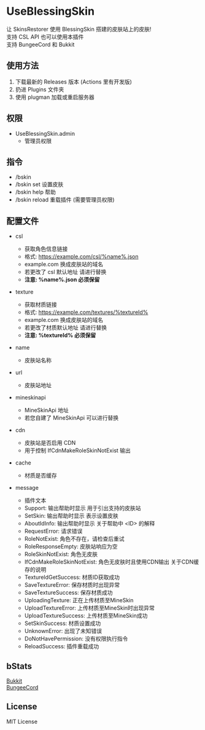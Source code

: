 # UseBlessingSkin
让 SkinsRestorer 使用 BlessingSkin 搭建的皮肤站上的皮肤!   
支持 CSL API 也可以使用本插件  
支持 BungeeCord 和 Bukkit

## 使用方法
 1. 下载最新的 Releases 版本 (Actions 里有开发版)
 2. 扔进 Plugins 文件夹
 3. 使用 plugman 加载或重启服务器

## 权限
 - UseBlessingSkin.admin
   - 管理员权限

## 指令
 - /bskin
 - /bskin set 设置皮肤
 - /bskin help 帮助
 - /bskin reload 重载插件 (需要管理员权限)

## 配置文件
 - csl
   - 获取角色信息链接
   - 格式: https://example.com/csl/%name%.json
   - example.com 换成皮肤站的域名
   - 若更改了 csl 默认地址 请进行替换
   - **注意: %name%.json 必须保留**
   
 - texture
   - 获取材质链接
   - 格式: https://example.com/textures/%textureId%
   - example.com 换成皮肤站的域名
   - 若更改了材质默认地址 请进行替换
   - **注意: %textureId% 必须保留**
  
 - name
   - 皮肤站名称
 
 - url
   - 皮肤站地址
   
 - mineskinapi
   - MineSkinApi 地址
   - 若您自建了 MineSkinApi 可以进行替换
 
 - cdn
   - 皮肤站是否启用 CDN
   - 用于控制 IfCdnMakeRoleSkinNotExist 输出
 
 - cache
   - 材质是否缓存
 
 - message
   - 插件文本
   - Support: 输出帮助时显示 用于引出支持的皮肤站
   - SetSkin: 输出帮助时显示 表示设置皮肤
   - AboutIdInfo: 输出帮助时显示 关于帮助中 \<ID\> 的解释
   - RequestError: 请求错误
   - RoleNotExist: 角色不存在，请检查后重试
   - RoleResponseEmpty: 皮肤站响应为空
   - RoleSkinNotExist: 角色无皮肤
   - IfCdnMakeRoleSkinNotExist: 角色无皮肤时且使用CDN输出 关于CDN缓存的说明
   - TextureIdGetSuccess: 材质ID获取成功
   - SaveTextureError: 保存材质时出现异常
   - SaveTextureSuccess: 保存材质成功
   - UploadingTexture: 正在上传材质至MineSkin
   - UploadTextureError: 上传材质至MineSkin时出现异常
   - UploadTextureSuccess: 上传材质至MineSkin成功
   - SetSkinSuccess: 材质设置成功
   - UnknownError: 出现了未知错误
   - DoNotHavePermission: 没有权限执行指令
   - ReloadSuccess: 插件重载成功
   
## bStats
[Bukkit](https://bstats.org/plugin/bukkit/UseBlessingSkin/7957)  
[BungeeCord](https://bstats.org/plugin/bungeecord/UseBlessingSkin/7959)  

## License
MIT License